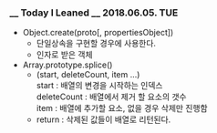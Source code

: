 ### __ Today I Leaned __ 2018.06.05. TUE

- Object.create(proto[, propertiesObject])
  - 단일상속을 구현할 경우에 사용한다.
  - 인자로 받은 객체
- Array.prototype.splice()
  - (start, deleteCount, item ...)  
    start : 배열의 변경을 시작하는 인덱스  
    deleteCount : 배열에서 제거 할 요소의 갯수  
    item : 배열에 추가할 요소, 없을 경우 삭제만 진행함 
  - return : 삭제된 값들이 배열로 리턴된다.
